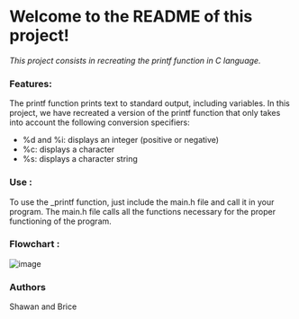 <h1>Welcome to the README of this project!</h1>

<i>This project consists in recreating the printf function in C language.</i>

<h3>Features:</h3>

The printf function prints text to standard output, including variables. In this project, we have recreated a version of the printf function that only takes into account the following conversion specifiers:
<ul>
  <li>%d and %i: displays an integer (positive or negative)</li>

  <li>%c: displays a character</li>

  <li>%s: displays a character string</li>
</ul>
<h3>Use :</h3>

To use the _printf function, just include the main.h file and call it in your program. The main.h file calls all the functions necessary for the proper functioning of the program.

<h3>Flowchart :</h3>

![image](https://user-images.githubusercontent.com/49965538/229373354-b56c80f1-b245-4fbc-834f-379b187fd410.png)

<h3>Authors</h3>

Shawan and Brice

